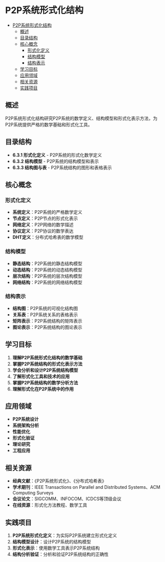 # P2P系统形式化结构


<!-- TOC START -->

- [P2P系统形式化结构](#p2p系统形式化结构)
  - [概述](#概述)
  - [目录结构](#目录结构)
  - [核心概念](#核心概念)
    - [形式化定义](#形式化定义)
    - [结构模型](#结构模型)
    - [结构表示](#结构表示)
  - [学习目标](#学习目标)
  - [应用领域](#应用领域)
  - [相关资源](#相关资源)
  - [实践项目](#实践项目)

<!-- TOC END -->

## 概述

P2P系统形式化结构研究P2P系统的数学定义、结构模型和形式化表示方法，为P2P系统提供严格的数学基础和形式化工具。

## 目录结构

- **6.3.1 形式化定义** - P2P系统的形式化数学定义
- **6.3.2 结构模型** - P2P系统的结构模型和表示
- **6.3.3 结构图与表** - P2P系统结构的图形和表格表示

## 核心概念

### 形式化定义

- **系统定义**：P2P系统的严格数学定义
- **节点定义**：P2P节点的形式化表示
- **网络定义**：P2P网络的数学描述
- **协议定义**：P2P协议的数学表达
- **DHT定义**：分布式哈希表的数学模型

### 结构模型

- **静态结构**：P2P系统的静态结构模型
- **动态结构**：P2P系统的动态结构模型
- **层次结构**：P2P系统的层次结构模型
- **网络结构**：P2P系统的网络结构模型

### 结构表示

- **结构图**：P2P系统的可视化结构图
- **关系表**：P2P系统关系的表格表示
- **矩阵表示**：P2P系统结构的矩阵表示
- **图论表示**：P2P系统结构的图论表示

## 学习目标

1. **理解P2P系统形式化结构的数学基础**
2. **掌握P2P系统结构的形式化表示方法**
3. **学会分析和设计P2P系统结构模型**
4. **了解形式化工具和技术的应用**
5. **掌握P2P系统结构的数学分析方法**
6. **理解形式化在P2P系统中的作用**

## 应用领域

- **P2P系统设计**
- **系统架构分析**
- **性能优化**
- **形式化验证**
- **理论研究**
- **工程应用**

## 相关资源

- **经典文献**：《P2P系统形式化》、《分布式哈希表》
- **学术期刊**：IEEE Transactions on Parallel and Distributed Systems、ACM Computing Surveys
- **会议论文**：SIGCOMM、INFOCOM、ICDCS等顶级会议
- **在线资源**：形式化方法教程、数学工具

## 实践项目

1. **P2P系统形式化定义**：为实际P2P系统建立形式化定义
2. **结构模型设计**：设计P2P系统的结构模型
3. **形式化表示**：使用数学工具表示P2P系统结构
4. **结构分析验证**：分析和验证P2P系统结构的正确性
